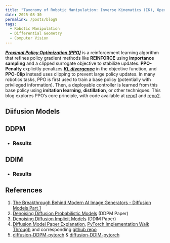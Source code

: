 ```yaml
---
title: "Taxonomy of Robotic Manipulation: Inverse Kinematics (IK), Operational Space Control (OSC), Impedance Control, Riemannian Motion Policy (RMP) and Geometric Fabrics"
date: 2025-08-30
permalink: /posts/blog9
tags:
  - Robotic Manipulation
  - Differential Geometry
  - Computer Vision
---
```

[**_Proximal Policy Optimization (PPO)_**](https://spinningup.openai.com/en/latest/algorithms/ppo.html) is a reinforcement learning algorithm that refines policy gradient methods like **REINFORCE** using **importance sampling** and a clipped surrogate objective to stabilize updates. **PPO-Penalty** explicitly penalizes [**_KL divergence_**](https://en.wikipedia.org/wiki/Kullback%E2%80%93Leibler_divergence) in the objective function, and **PPO-Clip** instead uses clipping to prevent large policy updates. In many robotics tasks, PPO is first used to train a base policy (potentially with privileged information). Then, a deployable controller is learned from this base policy using **imitation learning**, **distillation**, or other techniques. This blog explores PPO’s core principle, with code available at <i class="fa-brands fa-github"></i> [repo1](https://github.com/lihanlian/cartpole-dqn-ddpg-ppo) and <i class="fa-brands fa-github"></i> [repo2](https://github.com/lihanlian/cartpole-dqn-ddpg-ppo).


## Diifusion Models

## DDPM

- ### Results

## DDIM

- ### Results

## References
 1. <i class="fab fa-youtube"></i> [The Breakthrough Behind Modern AI Image Generators - Diffusion Models Part 1](https://www.youtube.com/watch?v=1pgiu--4W3I&t=1s) 
 2. <i class="fa-solid fa-book-open"></i> [Denoising Diffusion Probabilistic Models](https://arxiv.org/pdf/2006.11239) (DDPM Paper) 
 3. <i class="fa-solid fa-book-open"></i> [Denoising Diffusion Implicit Models](https://arxiv.org/abs/2010.02502) (DDIM Paper) 
 4. <i class="fab fa-youtube"></i> [Diffusion Model Paper Explanation](https://www.youtube.com/watch?v=HoKDTa5jHvg), [PyTorch Implementation Walk Through](https://www.youtube.com/watch?v=TBCRlnwJtZU&t=874s) and corresponding <i class="fa-brands fa-github"></i> [github repo](https://github.com/dome272/Diffusion-Models-pytorch)
 5. <i class="fa-brands fa-github"></i> [diffusion-DDPM-pytorch](https://github.com/Alokia/diffusion-DDPM-pytorch) & [diffusion-DDIM-pytorch](https://github.com/Alokia/diffusion-DDIM-pytorch)
